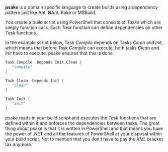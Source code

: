 **psake** is a domain specific language to create builds using a dependency pattern just like Ant, NAnt, Rake or MSBuild.

You create a build script using PowerShell that consists of _Tasks_ which are simply function calls.  Each _Task_ function can define dependencies on other _Task_ functions.

In the example script below, Task _Compile_ depends on Tasks _Clean_ and _Init_, which means that before Task _Compile_ can execute, both tasks _Clean_ and _Init_ have to execute.  psake ensures that this is done.

```powershell
Task Compile -Depends Init,Clean {
   "compile"
}

Task Clean -Depends Init {
   "clean"
}

Task Init {
   "init"
}
```

psake reads in your build script and executes the _Task_ functions that are defined within it and enforces the dependencies between tasks. The great thing about psake is that it is written in PowerShell and that means you have the power of .NET and all the features of PowerShell at your disposal within your build script.  Not to mention that you don't have to pay the *XML* bracket tax anymore.